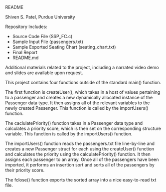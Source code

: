 README

Shiven S. Patel,
Purdue University

Repository Includes:
- Source Code File (SSP_FC.c)
- Sample Input File (passengers.txt)
- Sample Exported Seating Chart (seating_chart.txt)
- Final Report
- README.md

Additional materials related to the project, including a narrated video demo and slides are available upon request.

This project contains four functions outside of the standard main() function. 

The first function is createUser(), which takes in a host of values pertaining to a passenger and creates a new dynamically allocated instance of the Passenger data type. It then assigns all of the relevant variables to the newly created Passenger. This function is called by the importUsers() function.

The caclulatePriority() function takes in a Passenger data type and calculates a priority score, which is then set on the corresponding structure variable. This function is called by the importUsers() function.

The importUsers() function reads the passengers.txt file line-by-line and creates a new Passenger struct for each using the createUser() function and calculates the priority using the calculatePriority() function. It then assigns each passenger to an array. Once all of the passengers have been imported, it performs an insertion sort and sorts all of the passengers by their priority score.

The fclose() function exports the sorted array into a nice easy-to-read txt file.
